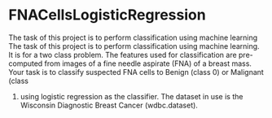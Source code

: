 # FNACellsLogisticRegression
The task of this project is to perform classification using machine learning
The task of this project is to perform classification using machine learning. It is for a two class problem.
The features used for classification are pre-computed from images of a fine needle aspirate (FNA) of
a breast mass. Your task is to classify suspected FNA cells to Benign (class 0) or Malignant (class
1) using logistic regression as the classifier. The dataset in use is the Wisconsin Diagnostic Breast
Cancer (wdbc.dataset).
